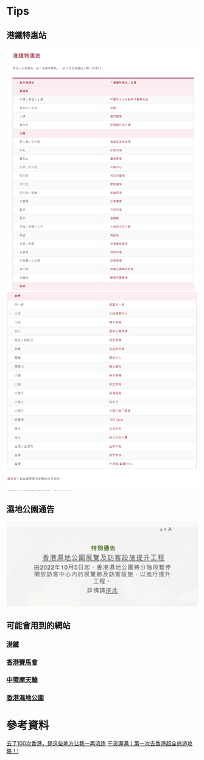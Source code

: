# Tips
## 港鐵特惠站
![港鐵特惠站](./img/tips1.png "港鐵特惠站")
![港鐵特惠站](./img/tips2.png "港鐵特惠站")
## 濕地公園通告
[![濕地公園通告](./img/park.png)](https://www.wetlandpark.gov.hk/tc/whatsnew/1812)
## 可能會用到的網站
### [港鐵](https://mtr.com.hk)
### [香港賽馬會](https://racing.hkjc.com/racing/information/Chinese/Racing/Fixture.aspx)
### [中環摩天輪](https://hkow.hk/zh-hans/ticket-info/)
### [香港濕地公園](https://www.wetlandpark.gov.hk/tc/)

# 參考資料
[去了100次香港，是这些地方让我一再流连](https://zhuanlan.zhihu.com/p/21753879?utm_campaign=shareopn&utm_medium=social&utm_oi=719659270496337920&utm_psn=1658580436078166018&utm_source=wechat_session)
[干货满满丨第一次去香港超全旅游攻略！!](https://zhuanlan.zhihu.com/p/626478911)
